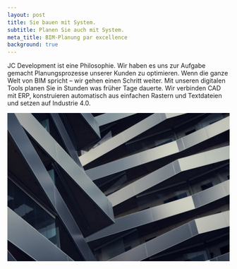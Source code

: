 ```yaml
---
layout: post
title: Sie bauen mit System.
subtitle: Planen Sie auch mit System.
meta_title: BIM-Planung par excellence
background: true
---
```


JC Development ist eine Philosophie. Wir haben es uns zur Aufgabe gemacht
Planungsprozesse unserer Kunden zu optimieren. Wenn die ganze Welt von BIM
spricht – wir gehen einen Schritt weiter. Mit unseren digitalen Tools planen Sie
in Stunden was früher Tage dauerte. Wir verbinden CAD mit ERP, konstruieren
automatisch aus einfachen Rastern und Textdateien und setzen auf Industrie 4.0.

![Modernes Gebäude](/assets/img/a.jpg)
